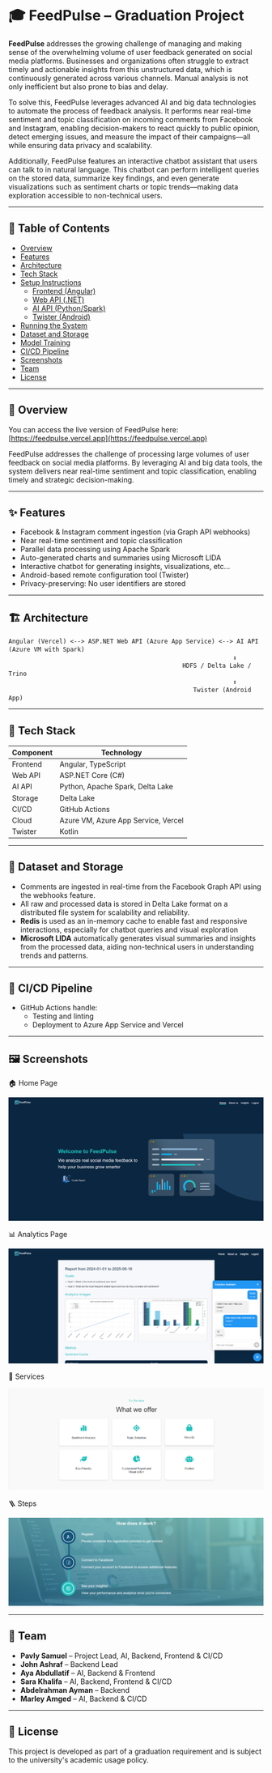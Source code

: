 
# 🎓 FeedPulse – Graduation Project

**FeedPulse** addresses the growing challenge of managing and making sense of the overwhelming volume of user feedback generated on social media platforms. Businesses and organizations often struggle to extract timely and actionable insights from this unstructured data, which is continuously generated across various channels. Manual analysis is not only inefficient but also prone to bias and delay.

To solve this, FeedPulse leverages advanced AI and big data technologies to automate the process of feedback analysis. It performs near real-time sentiment and topic classification on incoming comments from Facebook and Instagram, enabling decision-makers to react quickly to public opinion, detect emerging issues, and measure the impact of their campaigns—all while ensuring data privacy and scalability.

Additionally, FeedPulse features an interactive chatbot assistant that users can talk to in natural language. This chatbot can perform intelligent queries on the stored data, summarize key findings, and even generate visualizations such as sentiment charts or topic trends—making data exploration accessible to non-technical users.

---

## 📑 Table of Contents

- [Overview](#overview)
- [Features](#features)
- [Architecture](#architecture)
- [Tech Stack](#tech-stack)
- [Setup Instructions](#setup-instructions)
  - [Frontend (Angular)](#frontend-angular)
  - [Web API (.NET)](#web-api-net)
  - [AI API (Python/Spark)](#ai-api-pythonspark)
  - [Twister (Android)](#twister-android)
- [Running the System](#running-the-system)
- [Dataset and Storage](#dataset-and-storage)
- [Model Training](#model-training)
- [CI/CD Pipeline](#cicd-pipeline)
- [Screenshots](#screenshots)
- [Team](#team)
- [License](#license)

---

## 🧠 Overview

You can access the live version of FeedPulse here: [https://feedpulse.vercel.app](https://feedpulse.vercel.app)


FeedPulse addresses the challenge of processing large volumes of user feedback on social media platforms. By leveraging AI and big data tools, the system delivers near real-time sentiment and topic classification, enabling timely and strategic decision-making.

---

## ✨ Features

- Facebook & Instagram comment ingestion (via Graph API webhooks)
- Near real-time sentiment and topic classification
- Parallel data processing using Apache Spark
- Auto-generated charts and summaries using Microsoft LIDA
- Interactive chatbot for generating insights, visualizations, etc...
- Android-based remote configuration tool (Twister)
- Privacy-preserving: No user identifiers are stored

---

## 🏗 Architecture

```
Angular (Vercel) <--> ASP.NET Web API (Azure App Service) <--> AI API (Azure VM with Spark)
                                                              ↕
                                                HDFS / Delta Lake / Trino
                                                              ↕
                                                   Twister (Android App)
```

---

## 🧰 Tech Stack

| Component | Technology |
|-----------|----------|
| Frontend  | Angular, TypeScript |
| Web API   | ASP.NET Core (C#) |
| AI API    | Python, Apache Spark, Delta Lake |
| Storage   | Delta Lake |
| CI/CD     | GitHub Actions |
| Cloud     | Azure VM, Azure App Service, Vercel |
| Twister   | Kotlin |

---

## 💾 Dataset and Storage

- Comments are ingested in real-time from the Facebook Graph API using the webhooks feature.
- All raw and processed data is stored in Delta Lake format on a distributed file system for scalability and reliability.
- **Redis** is used as an in-memory cache to enable fast and responsive interactions, especially for chatbot queries and visual exploration
- **Microsoft LIDA** automatically generates visual summaries and insights from the processed data, aiding non-technical users in understanding trends and patterns.

---

## 🚀 CI/CD Pipeline

- GitHub Actions handle:
  - Testing and linting
  - Deployment to Azure App Service and Vercel
---

## 🖼 Screenshots

🏠 Home Page

![Home](images/home.png)

📊 Analytics Page

![Analytics](images/analytics.png)

🧩 Services

![Services](images/services.png)

🪜 Steps

![Steps](images/steps.png)

---

## 👥 Team

- **Pavly Samuel** – Project Lead, AI, Backend, Frontend & CI/CD
- **John Ashraf** – Backend Lead
- **Aya Abdullatif** – AI, Backend & Frontend
- **Sara Khalifa** – AI, Backend, Frontend & CI/CD
- **Abdelrahman Ayman** – Backend
- **Marley Amged** – AI, Backend & CI/CD

---

## 📄 License

This project is developed as part of a graduation requirement and is subject to the university's academic usage policy.
